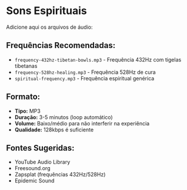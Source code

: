 # Sons Espirituais

Adicione aqui os arquivos de áudio:

## Frequências Recomendadas:
- `frequency-432hz-tibetan-bowls.mp3` - Frequência 432Hz com tigelas tibetanas
- `frequency-528hz-healing.mp3` - Frequência 528Hz de cura
- `spiritual-frequency.mp3` - Frequência espiritual genérica

## Formato:
- **Tipo:** MP3
- **Duração:** 3-5 minutos (loop automático)
- **Volume:** Baixo/médio para não interferir na experiência
- **Qualidade:** 128kbps é suficiente

## Fontes Sugeridas:
- YouTube Audio Library
- Freesound.org
- Zapsplat (frequências 432Hz/528Hz)
- Epidemic Sound